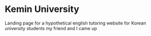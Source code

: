 # Kemin University
Landing page for a hypothetical english tutoring website for Korean university students my friend and I came up
